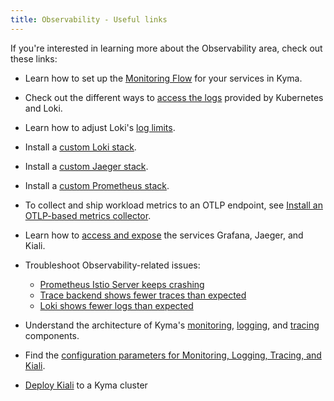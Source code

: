 ```yaml
---
title: Observability - Useful links
---
```


If you're interested in learning more about the Observability area, check out these links:

- Learn how to set up the [Monitoring Flow](../../../03-tutorials/00-observability.md) for your services in Kyma.
- Check out the different ways to [access the logs](../../../04-operation-guides/operations/obsv-01-access-logs.md) provided by Kubernetes and Loki.
- Learn how to adjust Loki's [log limits](../../../04-operation-guides/operations/obsv-02-adjust-loki.md).

- Install a [custom Loki stack](https://github.com/kyma-project/examples/tree/main/loki).
- Install a [custom Jaeger stack](https://github.com/kyma-project/examples/tree/main/jaeger).
- Install a [custom Prometheus stack](https://github.com/kyma-project/examples/tree/main/prometheus).

- To collect and ship workload metrics to an OTLP endpoint, see [Install an OTLP-based metrics collector](https://github.com/kyma-project/examples/tree/main/metrics-otlp).
- Learn how to [access and expose](../../../04-operation-guides/security/sec-06-access-expose-grafana.md) the services Grafana, Jaeger, and Kiali.

- Troubleshoot Observability-related issues:
  - [Prometheus Istio Server keeps crashing](../../../04-operation-guides/troubleshooting/observability/obsv-01-troubleshoot-prometheus-istio-server-crash-oom.md)
  - [Trace backend shows fewer traces than expected](../../../04-operation-guides/troubleshooting/observability/obsv-02-troubleshoot-trace-backend-shows-few-traces.md)
  - [Loki shows fewer logs than expected](../../../04-operation-guides/troubleshooting/observability/obsv-03-troubleshoot-loki-logging.md)

- Understand the architecture of Kyma's [monitoring](../../../05-technical-reference/00-architecture/obsv-01-architecture-monitoring.md), [logging](../../../05-technical-reference/00-architecture/obsv-02-architecture-logging.md), and [tracing](../../../01-overview/main-areas/telemetry/telemetry-03-traces.md) components.

- Find the [configuration parameters for Monitoring, Logging, Tracing, and Kiali](../../../05-technical-reference/00-configuration-parameters/obsv-01-configpara-observability.md).

- [Deploy Kiali](https://github.com/kyma-project/examples/blob/main/kiali/README.md) to a Kyma cluster

